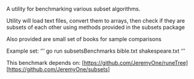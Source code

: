 A utility for benchmarking various subset algorithms.

Utility will load text files, convert them to arrays, then check if they are subsets of each other using methods provided in the subsets package

Also provided are small set of books for sample comparisons

Example set:
‘’’
go run subsetsBenchmarks bible.txt shakespeare.txt
‘’’

This benchmark depends on:
[https://github.com/JeremyOne/runeTree]
[https://github.com/JeremyOne/subsets]
